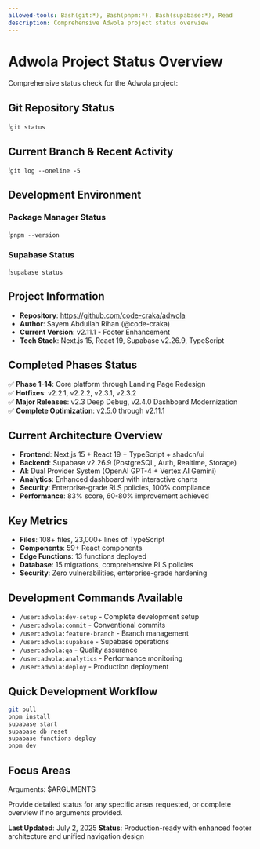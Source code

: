 ```yaml
---
allowed-tools: Bash(git:*), Bash(pnpm:*), Bash(supabase:*), Read
description: Comprehensive Adwola project status overview
---
```


# Adwola Project Status Overview

Comprehensive status check for the Adwola project:

## Git Repository Status
!`git status`

## Current Branch & Recent Activity
!`git log --oneline -5`

## Development Environment

### Package Manager Status
!`pnpm --version`

### Supabase Status
!`supabase status`

## Project Information
- **Repository**: https://github.com/code-craka/adwola
- **Author**: Sayem Abdullah Rihan (@code-craka)
- **Current Version**: v2.11.1 - Footer Enhancement
- **Tech Stack**: Next.js 15, React 19, Supabase v2.26.9, TypeScript

## Completed Phases Status
✅ **Phase 1-14**: Core platform through Landing Page Redesign  
✅ **Hotfixes**: v2.2.1, v2.2.2, v2.3.1, v2.3.2  
✅ **Major Releases**: v2.3 Deep Debug, v2.4.0 Dashboard Modernization  
✅ **Complete Optimization**: v2.5.0 through v2.11.1  

## Current Architecture Overview
- **Frontend**: Next.js 15 + React 19 + TypeScript + shadcn/ui
- **Backend**: Supabase v2.26.9 (PostgreSQL, Auth, Realtime, Storage)
- **AI**: Dual Provider System (OpenAI GPT-4 + Vertex AI Gemini)
- **Analytics**: Enhanced dashboard with interactive charts
- **Security**: Enterprise-grade RLS policies, 100% compliance
- **Performance**: 83% score, 60-80% improvement achieved

## Key Metrics
- **Files**: 108+ files, 23,000+ lines of TypeScript
- **Components**: 59+ React components
- **Edge Functions**: 13 functions deployed
- **Database**: 15 migrations, comprehensive RLS policies
- **Security**: Zero vulnerabilities, enterprise-grade hardening

## Development Commands Available
- `/user:adwola:dev-setup` - Complete development setup
- `/user:adwola:commit` - Conventional commits
- `/user:adwola:feature-branch` - Branch management
- `/user:adwola:supabase` - Supabase operations
- `/user:adwola:qa` - Quality assurance
- `/user:adwola:analytics` - Performance monitoring
- `/user:adwola:deploy` - Production deployment

## Quick Development Workflow
```bash
git pull
pnpm install
supabase start
supabase db reset
supabase functions deploy
pnpm dev
```

## Focus Areas
Arguments: $ARGUMENTS

Provide detailed status for any specific areas requested, or complete overview if no arguments provided.

**Last Updated**: July 2, 2025
**Status**: Production-ready with enhanced footer architecture and unified navigation design
